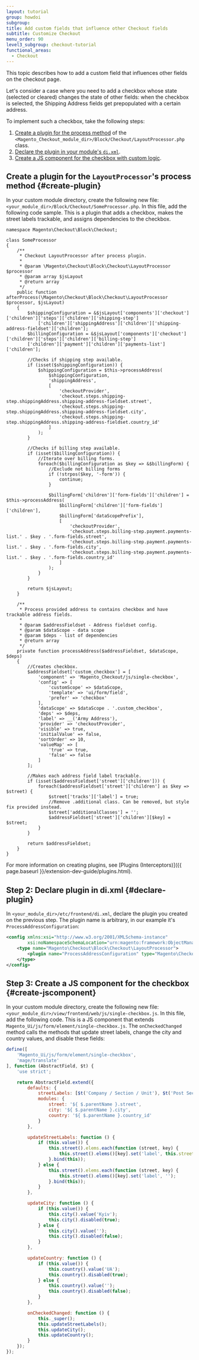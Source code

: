 ```yaml
---
layout: tutorial
group: howdoi
subgroup:
title: Add custom fields that influence other Checkout fields
subtitle: Customize Checkout
menu_order: 90
level3_subgroup: checkout-tutorial
functional_areas:
  - Checkout
---
```


This topic describes how to add a custom field that influences other fields on the checkout page.

Let's consider a case where you need to add a checkbox whose state (selected or cleared) changes the state of other fields: when the checkbox is selected, the Shipping Address fields get prepopulated with a certain address.

To implement such a checkbox, take the following steps:

1. [Create a plugin for the process method](#create-plugin) of the `<Magento_Checkout_module_dir>/Block/Checkout/LayoutProcessor.php` class.
2. [Declare the plugin in your module's `di.xml`](#declare-plugin).
3. [Create a JS component for the checkbox with custom logic](#create-jscomponent).

## Create a plugin for the `LayoutProcessor`'s process method {#create-plugin}

In your custom module directory, create the following new file: `<your_module_dir>/Block/Checkout/SomeProcessor.php`. In this file, add the following code sample. This is a plugin that adds a checkbox, makes the street labels trackable, and assigns dependencies to the checkbox.

```php?start_inline=1
namespace Magento\Checkout\Block\Checkout;

class SomeProcessor
{
    /**
     * Checkout LayoutProcessor after process plugin.
     *
     * @param \Magento\Checkout\Block\Checkout\LayoutProcessor $processor
     * @param array $jsLayout
     * @return array
     */
    public function afterProcess(\Magento\Checkout\Block\Checkout\LayoutProcessor $processor, $jsLayout)
    {
        $shippingConfiguration = &$jsLayout['components']['checkout']['children']['steps']['children']['shipping-step']
            ['children']['shippingAddress']['children']['shipping-address-fieldset']['children'];
        $billingConfiguration = &$jsLayout['components']['checkout']['children']['steps']['children']['billing-step']
        ['children']['payment']['children']['payments-list']['children'];

        //Checks if shipping step available.
        if (isset($shippingConfiguration)) {
            $shippingConfiguration = $this->processAddress(
                $shippingConfiguration,
                'shippingAddress',
                [
                    'checkoutProvider',
                    'checkout.steps.shipping-step.shippingAddress.shipping-address-fieldset.street',
                    'checkout.steps.shipping-step.shippingAddress.shipping-address-fieldset.city',
                    'checkout.steps.shipping-step.shippingAddress.shipping-address-fieldset.country_id'
                ]
            );
        }

        //Checks if billing step available.
        if (isset($billingConfiguration)) {
            //Iterate over billing forms.
            foreach($billingConfiguration as $key => &$billingForm) {
                //Exclude not billing forms
                if (!strpos($key, '-form')) {
                    continue;
                }

                $billingForm['children']['form-fields']['children'] = $this->processAddress(
                    $billingForm['children']['form-fields']['children'],
                    $billingForm['dataScopePrefix'],
                    [
                        'checkoutProvider',
                        'checkout.steps.billing-step.payment.payments-list.' . $key . '.form-fields.street',
                        'checkout.steps.billing-step.payment.payments-list.' . $key . '.form-fields.city',
                        'checkout.steps.billing-step.payment.payments-list.' . $key . '.form-fields.country_id'
                    ]
                );
            }
        }

        return $jsLayout;
    }

    /**
     * Process provided address to contains checkbox and have trackable address fields.
     *
     * @param $addressFieldset - Address fieldset config.
     * @param $dataScope - data scope
     * @param $deps - list of dependencies
     * @return array
     */
    private function processAddress($addressFieldset, $dataScope, $deps)
    {
        //Creates checkbox.
        $addressFieldset['custom_checkbox'] = [
            'component' => 'Magento_Checkout/js/single-checkbox',
            'config' => [
                'customScope' => $dataScope,
                'template' => 'ui/form/field',
                'prefer' => 'checkbox'
            ],
            'dataScope' => $dataScope . '.custom_checkbox',
            'deps' => $deps,
            'label' => __('Army Address'),
            'provider' => 'checkoutProvider',
            'visible' => true,
            'initialValue' => false,
            'sortOrder' => 10,
            'valueMap' => [
                'true' => true,
                'false' => false
            ]
        ];

        //Makes each address field label trackable.
        if (isset($addressFieldset['street']['children'])) {
            foreach($addressFieldset['street']['children'] as $key => $street) {
                $street['tracks']['label'] = true;
                //Remove .additional class. Can be removed, but style fix provided instead.
                $street['additionalClasses'] = '';
                $addressFieldset['street']['children'][$key] = $street;
            }
        }

        return $addressFieldset;
    }
}
```

For more information on creating plugins, see [Plugins (Interceptors)]({{ page.baseurl }}/extension-dev-guide/plugins.html).

## Step 2: Declare plugin in di.xml {#declare-plugin}

In `<your_module_dir>/etc/frontend/di.xml`, declare the plugin you created on the previous step. The plugin name is arbitrary, in our example it's `ProcessAddressConfiguration`:

```xml
<config xmlns:xsi="http://www.w3.org/2001/XMLSchema-instance"
        xsi:noNamespaceSchemaLocation="urn:magento:framework:ObjectManager/etc/config.xsd">
    <type name="Magento\Checkout\Block\Checkout\LayoutProcessor">
        <plugin name="ProcessAddressConfiguration" type="Magento\Checkout\Block\Checkout\SomeProcessor"/>
    </type>
</config>
```

## Step 3: Create a JS component for the checkbox {#create-jscomponent}

In your custom module directory, create the following new file: `<your_module_dir>/view/frontend/web/js/single-checkbox.js`. In this file, add the following code. This is  a JS component that extends `Magento_Ui/js/form/element/single-checkbox.js`. The `onCheckedChanged` method calls the methods that update street labels, change the city and country values, and disable these fields:

```js
define([
    'Magento_Ui/js/form/element/single-checkbox',
    'mage/translate'
], function (AbstractField, $t) {
    'use strict';

    return AbstractField.extend({
        defaults: {
            streetLabels: [$t('Company / Section / Unit'), $t('Post Sector Type'), $t('Post Sector')],
            modules: {
                street: '${ $.parentName }.street',
                city: '${ $.parentName }.city',
                country: '${ $.parentName }.country_id'
            }
        },

        updateStreetLabels: function () {
            if (this.value()) {
                this.street().elems.each(function (street, key) {
                    this.street().elems()[key].set('label', this.streetLabels[key]);
                }.bind(this));
            } else {
                this.street().elems.each(function (street, key) {
                    this.street().elems()[key].set('label', '');
                }.bind(this));
            }
        },

        updateCity: function () {
            if (this.value()) {
                this.city().value('Kyiv');
                this.city().disabled(true);
            } else {
                this.city().value('');
                this.city().disabled(false);
            }
        },

        updateCountry: function () {
            if (this.value()) {
                this.country().value('UA');
                this.country().disabled(true);
            } else {
                this.country().value('');
                this.country().disabled(false);
            }
        },

        onCheckedChanged: function () {
            this._super();
            this.updateStreetLabels();
            this.updateCity();
            this.updateCountry();
        }
    });
});
```
